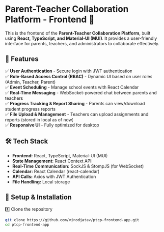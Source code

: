 # Parent-Teacher Collaboration Platform - Frontend 🎨

This is the frontend of the **Parent-Teacher Collaboration Platform**, built using **React, TypeScript, and Material-UI (MUI)**. It provides a user-friendly interface for parents, teachers, and administrators to collaborate effectively.

## 🚀 Features

✅ **User Authentication** - Secure login with JWT authentication  
✅ **Role-Based Access Control (RBAC)** - Dynamic UI based on user roles (Admin, Teacher, Parent)  
✅ **Event Scheduling** - Manage school events with React Calendar  
✅ **Real-Time Messaging** - WebSocket-powered chat between parents and teachers  
✅ **Progress Tracking & Report Sharing** - Parents can view/download student progress reports  
✅ **File Upload & Management** - Teachers can upload assignments and reports (stored in local as of now)  
✅ **Responsive UI** - Fully optimized for desktop  

## 🛠️ Tech Stack

- **Frontend:** React, TypeScript, Material-UI (MUI)
- **State Management:** React Context API
- **Real-Time Communication:** SockJS & StompJS (for WebSocket)
- **Calendar:** React Calendar (react-calendar)
- **API Calls:** Axios with JWT Authentication
- **File Handling:** Local storage

## 🔧 Setup & Installation

1️⃣ Clone the repository  
```sh
git clone https://github.com/vinodjatav/ptcp-frontend-app.git
cd ptcp-frontend-app
